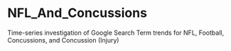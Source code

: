 # NFL_And_Concussions
Time-series investigation of Google Search Term trends for NFL, Football, Concussions, and Concussion (Injury)
